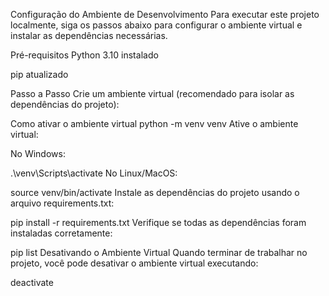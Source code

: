 Configuração do Ambiente de Desenvolvimento
Para executar este projeto localmente, siga os passos abaixo para configurar o ambiente virtual e instalar as dependências necessárias.

Pré-requisitos
Python 3.10 instalado

pip atualizado

Passo a Passo
Crie um ambiente virtual (recomendado para isolar as dependências do projeto):

Como ativar o ambiente virtual
python -m venv venv
Ative o ambiente virtual:

No Windows:

.\venv\Scripts\activate
No Linux/MacOS:

source venv/bin/activate
Instale as dependências do projeto usando o arquivo requirements.txt:

pip install -r requirements.txt
Verifique se todas as dependências foram instaladas corretamente:

pip list
Desativando o Ambiente Virtual
Quando terminar de trabalhar no projeto, você pode desativar o ambiente virtual executando:

deactivate